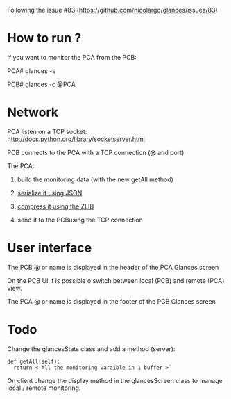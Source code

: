Following  the issue #83 (https://github.com/nicolargo/glances/issues/83)

# How to run ?

If you want to monitor the PCA from the PCB:

PCA# glances -s

PCB# glances -c @PCA

# Network

PCA listen on a TCP socket: http://docs.python.org/library/socketserver.html

PCB connects to the PCA with a TCP connection (@ and port)

The PCA:

1. build the monitoring data (with the new getAll method)

2. [serialize it using JSON](http://docs.python.org/library/json.html)

3. [compress it using the ZLIB](http://docs.python.org/library/zlib.html)

4. send it to the PCBusing the TCP connection

# User interface

The PCB @ or name is displayed in the header of the PCA Glances screen

On the PCB UI, t is possible o switch between local (PCB) and remote (PCA) view.

The PCA @ or name is displayed in the footer of the PCB Glances screen

# Todo

Change the glancesStats class and add a method (server):

    def getAll(self):
      return < All the monitoring varaible in 1 buffer >` 

On client change the display method in the glancesScreen class to manage local / remote monitoring.